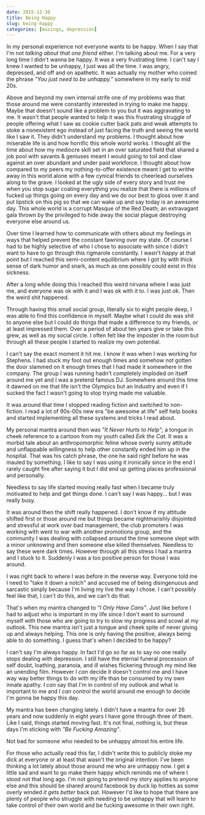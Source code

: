 ```yaml
---
date: 2015-12-30
title: Being Happy
slug: being-happy
categories: [musings, depression]
---
```


In my personal experience not everyone wants to be happy. When I say that I'm not _talking about that one friend_ either. I'm talking about me. For a very long time I didn't wanna be happy. It was a very frustrating time. I can't say I knew I wanted to be unhappy, I just was all the time. I was angry, depressed, and off and on apathetic. It was actually my mother who coined the phrase _"You just need to be unhappy."_ somewhere in my early to mid 20s.

Above and beyond my own internal strife one of my problems was that those around me were constantly interested in trying to make me happy. Maybe that doesn't sound like a problem to you but it was aggravating to me. It wasn't that people wanted to help it was this frustrating struggle of people offering what I saw as cookie cutter back pats and weak attempts to stoke a nonexistent ego instead of just facing the truth and seeing the world like I saw it. They didn't understand my problems. I thought about how miserable life is and how horrific this whole world works. I thought all the time about how my mediocre skill set in an over saturated field that shared a job pool with savants & geniuses meant I would going to toil and claw against an over abundant and under paid workforce. I thought about how compared to my peers my nothing-to-offer existence meant I get to writhe away in this world alone with a few cynical friends to cheerlead ourselves along to the grave. I looked at the ugly side of every story and trust me when you stop sugar coating everything you realize that there is millions of fucked up things going on every day and we do our best to gloss over it and put lipstick on this pig so that we can wake up and say today is an awesome day. This whole world is a corrupt Masque of the Red Death; an extravagant gala thrown by the privileged to hide away the social plague destroying everyone else around us.

Over time I learned how to communicate with others about my feelings in ways that helped prevent the constant fawning over my state. Of course I had to be highly selective of who I chose to associate with since I didn't want to have to go through this rigmarole constantly. I wasn't _happy_ at that point but I reached this semi-content equilibrium where I got by with thick sense of dark humor and snark, as much as one possibly could exist in this sickness.

After a long while doing this I reached this weird nirvana where I was just me, and everyone was ok with it and I was ok with it to. I was just ok. Then the weird shit happened.

Through having this small social group, literally six to eight people deep, I was able to find this confidence in myself. Maybe what I could do was shit to anyone else but I could do things that made a difference to my friends, or at least impressed them. Over a period of about ten years give or take this grew, as well as my social circle. I often felt like the imposter in the room but through all these people I started to realize my own potential.

I can't say the exact moment it hit me. I know it was when I was working for Stephens. I had stuck my foot out enough times and somehow not gotten the door slammed on it enough times that I had made it somewhere in the company. The group I was running hadn't completely imploded on itself around me yet and I was a pretend famous DJ. Somewhere around this time it dawned on me that life isn't the Olympics but an Industry and even if I sucked the fact I wasn't going to stop trying made me valuable.

It was around that time I stopped reading fiction and switched to non-fiction. I read a lot of 90s-00s new era "be awesome at life" self help books and started implementing all these systems and tricks I read about.

My personal mantra around then was _"It Never Hurts to Help"_; a tongue in cheek reference to a cartoon from my youth called _Eek the Cat_. It was a morbid tale about an anthropomorphic feline whose overly sunny attitude and unflappable willingness to help other constantly ended him up in the hospital. That was his catch phrase, the one he said right before he was mauled by something. I like to say I was using it ironically since in the end I rarely caught fire after saying it but I did end up getting places professional and personally.

Needless to say life started moving really fast when I became truly motivated to help and get things done. I can't say I was happy... but I was really busy.

It was around then the shift really happened. I don't know if my attitude shifted first or those around me but things became nightmarishly disjointed and stressful at work over bad management, the club promoters I was working with went to war with another promotions group, and the community I was dealing with collapsed around the time someone slept with a minor unknowing and then someone else killed themselves. Needless to say these were dark times. However through all this stress I had a mantra and I stuck to it. Suddenly I was a too positive person for those I was around.

I was right back to where I was before in the reverse way. Everyone told me I need to "take it down a notch" and accused me of being disingenuous and sarcastic simply because I'm living my live the way I chose. I can't possibly feel like that, I can't do this, and we can't do that.

That's when my mantra changed to _"I Only Have Cans"_. Just like before I had to adjust who is important in my life since I don't want to surround myself with those who are going to try to slow my progress and scowl at my outlook. This new mantra isn't just a tongue and cheek spite of never giving up and always helping. This one is only having the positive, always being able to do something. I guess that's when I decided to be happy?

I can't say I'm always happy. In fact I'd go so far as to say no one really stops dealing with depression. I still have the eternal funeral procession of self doubt, loathing, paranoia, and ill wishes flickering through my mind like an unending film. However I _can_ decide it doesn't control me and I have way way better things to do with my life than be consumed by my own innate apathy. I _can_ say that I'm in control of my outlook and what is important to me and I _can_ control the world around me enough to decide I'm gonna be happy this day.

My mantra has been changing lately. I didn't have a mantra for over 26 years and now suddenly in eight years I have gone through three of them. Like I said, things started moving fast. It's not final, nothing is, but these days I'm sticking with _"Be Fucking Amazing"_.

Not bad for someone who needed to be unhappy almost his entire life.

For those who actually read this far, I didn't write this to publicly stoke my dick at everyone or at least that wasn't the original intention. I've been thinking a lot lately about those around me who are unhappy now. I get a little sad and want to go make them happy which reminds me of where I stood not that long ago. I'm not going to pretend my story applies to anyone else and this should be shared around facebook by duck lip hotties as some overly winded _it gets better_ back pat. However I'd like to hope that there are plenty of people who struggle with needing to be unhappy that will learn to take control of their own world and be fucking awesome in their own right.

